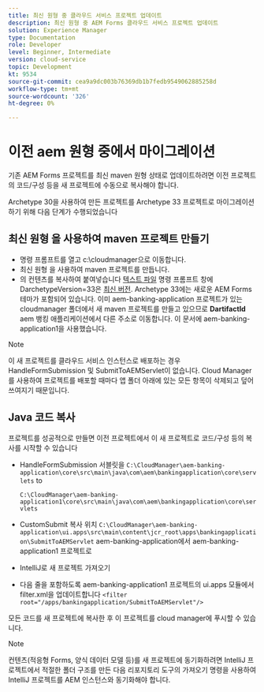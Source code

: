 ```yaml
---
title: 최신 원형 중 클라우드 서비스 프로젝트 업데이트
description: 최신 원형 중 AEM Forms 클라우드 서비스 프로젝트 업데이트
solution: Experience Manager
type: Documentation
role: Developer
level: Beginner, Intermediate
version: cloud-service
topic: Development
kt: 9534
source-git-commit: cea9a9dc003b76369db1b7fedb9549062885258d
workflow-type: tm+mt
source-wordcount: '326'
ht-degree: 0%

---
```


# 이전 aem 원형 중에서 마이그레이션

기존 AEM Forms 프로젝트를 최신 maven 원형 상태로 업데이트하려면 이전 프로젝트의 코드/구성 등을 새 프로젝트에 수동으로 복사해야 합니다.

Archetype 30을 사용하여 만든 프로젝트를 Archetype 33 프로젝트로 마이그레이션하기 위해 다음 단계가 수행되었습니다

## 최신 원형 을 사용하여 maven 프로젝트 만들기

* 명령 프롬프트를 열고 c:\cloudmanager으로 이동합니다.
* 최신 원형 을 사용하여 maven 프로젝트를 만듭니다.
* 의 컨텐츠를 복사하여 붙여넣습니다 [텍스트 파일](assets/creating-maven-project.txt) 명령 프롬프트 창에 DarchetypeVersion=33은 [최신 버전](https://github.com/adobe/aem-project-archetype/releases). Archetype 33에는 새로운 AEM Forms 테마가 포함되어 있습니다.
이미 aem-banking-application 프로젝트가 있는 cloudmanager 폴더에서 새 maven 프로젝트를 만들고 있으므로 **DartifactId** aem 뱅킹 애플리케이션에서 다른 주소로 이동합니다. 이 문서에 aem-banking-application1을 사용했습니다.

>[!NOTE]
>
>이 새 프로젝트를 클라우드 서비스 인스턴스로 배포하는 경우 HandleFormSubmission 및 SubmitToAEMServlet이 없습니다. Cloud Manager를 사용하여 프로젝트를 배포할 때마다 앱 폴더 아래에 있는 모든 항목이 삭제되고 덮어쓰여지기 때문입니다.

## Java 코드 복사

프로젝트를 성공적으로 만들면 이전 프로젝트에서 이 새 프로젝트로 코드/구성 등의 복사를 시작할 수 있습니다

* HandleFormSubmission 서블릿을 ```C:\CloudManager\aem-banking-application\core\src\main\java\com\aem\bankingapplication\core\servlets```
to

   ```C:\CloudManager\aem-banking-application1\core\src\main\java\com\aem\bankingapplication\core\servlets```

* CustomSubmit 복사 위치
   ```C:\CloudManager\aem-banking-application\ui.apps\src\main\content\jcr_root\apps\bankingapplication\SubmitToAEMServlet``` aem-banking-application에서 aem-banking-application1 프로젝트로

* IntelliJ로 새 프로젝트 가져오기

* 다음 줄을 포함하도록 aem-banking-application1 프로젝트의 ui.apps 모듈에서 filter.xml을 업데이트합니다
   ```<filter root="/apps/bankingapplication/SubmitToAEMServlet"/>```

모든 코드를 새 프로젝트에 복사한 후 이 프로젝트를 cloud manager에 푸시할 수 있습니다.

>[!NOTE]
>
>컨텐츠(적응형 Forms, 양식 데이터 모델 등)를 새 프로젝트에 동기화하려면 IntelliJ 프로젝트에서 적절한 폴더 구조를 만든 다음 리포지토리 도구의 가져오기 명령을 사용하여 IntelliJ 프로젝트를 AEM 인스턴스와 동기화해야 합니다.
